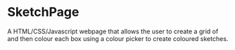 # SketchPage

A HTML/CSS/Javascript webpage that allows the user to create a grid of and then colour each box using a colour picker to create coloured sketches.
